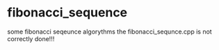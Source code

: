 # fibonacci_sequence
some fibonacci seqeunce algorythms
the fibonacci_sequnce.cpp is not correctly done!!!
